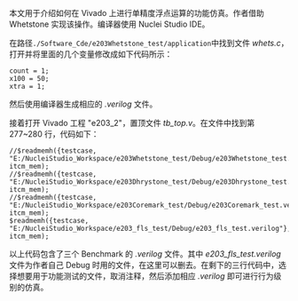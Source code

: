 本文用于介绍如何在 Vivado 上进行单精度浮点运算的功能仿真。作者借助 Whetstone 实现该操作。编译器使用 Nuclei Studio IDE。

在路径```./Software_Cde/e203Whetstone_test/application```中找到文件 *whets.c*，打开并将里面的几个变量修改成如下代码所示：
```
count = 1;
x100 = 50;
xtra = 1;
```
然后使用编译器生成相应的 *.verilog* 文件。

接着打开 Vivado 工程 "e203_2"，置顶文件 *tb_top.v*。在文件中找到第 277~280 行，代码如下：
```
//$readmemh({testcase, "E:/NucleiStudio_Workspace/e203Whetstone_test/Debug/e203Whetstone_test.verilog"}, itcm_mem);
//$readmemh({testcase, "E:/NucleiStudio_Workspace/e203Dhrystone_test/Debug/e203Dhrystone_test.verilog"}, itcm_mem);
//$readmemh({testcase, "E:/NucleiStudio_Workspace/e203Coremark_test/Debug/e203Coremark_test.verilog"}, itcm_mem);
$readmemh({testcase, "E:/NucleiStudio_Workspace/e203_fls_test/Debug/e203_fls_test.verilog"}, itcm_mem);
```
以上代码包含了三个 Benchmark 的 *.verilog* 文件。其中 *e203_fls_test.verilog* 文件为作者自己 Debug 时用的文件，在这里可以删去。在剩下的三行代码中，选择想要用于功能测试的文件，取消注释，然后添加相应 *.verilog* 即可进行行为级别的仿真。